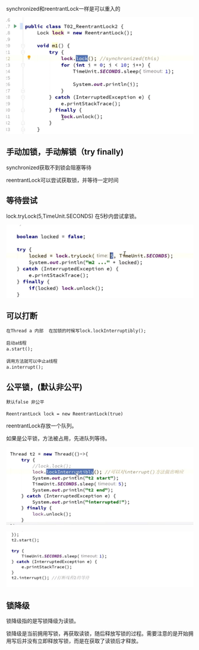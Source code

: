 synchronized和reentrantLock一样是可以重入的

![img_29.png](img_29.png)

手动加锁，手动解锁（try finally)
---


synchronized获取不到锁会阻塞等待

reentrantLock可以尝试获取锁，并等待一定时间

等待尝试
---

lock.tryLock(5,TimeUnit.SECONDS) 在5秒内尝试拿锁。

![img_30.png](img_30.png)

可以打断
---

    在Thread a 内部  在加锁的时候写lock.lockInterruptibly();
    
    启动a线程
    a.start();
    
    调用方法就可以中止a线程
    a.interrupt();

公平锁，(默认非公平)
---
    
    默认false 非公平

    ReentrantLock lock = new ReentrantLock(true)

reentrantLock存放一个队列。

如果是公平锁，方法被占用，先进队列等待。



![img_31.png](img_31.png)

![img_32.png](img_32.png)


锁降级
---

锁降级指的是写锁降级为读锁。

锁降级是当前拥用写锁，再获取读锁，随后释放写锁的过程。需要注意的是开始拥用写后并没有立即释放写锁，而是在获取了读锁后才释放。